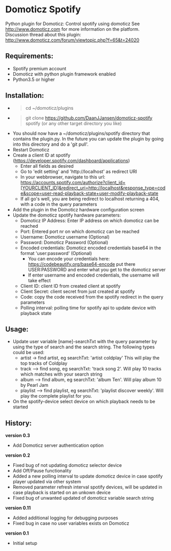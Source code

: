 # Domoticz Spotify
Python plugin for Domoticz: Control spotify using domoticz 
See http://www.domoticz.com for more information on the platform.  
Discussion thread about this plugin: http://www.domoticz.com/forum/viewtopic.php?f=65&t=24020

## Requirements:
* Spotify premium account
* Domoticz with python plugin framework enabled
* Python3.5 or higher

## Installation:
* > cd ~/domoticz/plugins
* > git clone https://github.com/DaanJJansen/domoticz-spotify spotify (or any other target directory you like)
* You should now have a ~/domoticz/plugins/spotify directory that contains the plugin.py. In the future you can update the plugin by going into this directory and do a 'git pull'.
* Restart Domoticz
* Create a client ID at spotify (https://developer.spotify.com/dashboard/applications)
	* Enter all fields as desired
	* Go to 'edit setting' and 'http://localhost' as redirect URI
	* In your webbrowser, navigate to this url: https://accounts.spotify.com/authorize?client_id=[YOURCLIENT_ID]&redirect_uri=http://localhost&response_type=code&scope=user-read-playback-state+user-modify-playback-state
	* If all go's well, you are being redirect to localhost returning a 404, with a code in the query parameters
* Add the plugin in the Domoticz hardware configuration screen
* Update the domoticz spotify hardware parameters:
	* Domoticz IP Address: Enter IP address on which domoticz can be reached
	* Port: Entered port nr on which domoticz can be reached
	* Username: Domoticz username (Optional)
	* Password: Domoticz Password (Optional)
	* Encoded credentials: Domoticz encoded credentials base64 in the format 'user:password' (Optional)
	    * You can encode your credentials here: https://codebeautify.org/base64-encode put there USER:PASSWORD and enter what you get to the domoticz server
	    * If enter username and encoded credentials, the username will take effect
	* Client ID: client ID from created client at spotify
	* Client Secret: client secret from just created at spotify
	* Code: copy the code received from the spotify redirect in the query parameters 
	* Polling interval: polling time for spotify api to update device with playback state



## Usage:
* Update user variable [name]-searchTxt with the query parameter by using the type of search and the search string. The following types could be used:
	* artist -> find artist, eg searchTxt: 'artist coldplay' This will play the top tracks of Coldplay
	* track --> find song, eg searchTxt: 'track song 2'. Will play 10 tracks which matches with your search string
	* album --> find album, eg searchTxt: 'album Ten'. Will play album 10 by Pearl Jam
	* playlist --> find playlist, eg searchTxt: 'playlist discover weekly'. Will play the complete playlist for you.
* On the spotify-device select device on which playback needs to be started

## History:
**version 0.3**
- Add Domoticz server authentication option

**version 0.2**
- Fixed bug of not updating domoticz selector device
- Add Off/Pause functionality
- Added a new polling interval to update domoticz device in case spotify player updated via other system
- Removed parameter refresh interval spotify devices, will be updated in case playback is started on an unkown device
- Fixed bug of unwanted updated of domoticz variable search string

**version 0.11**
- Added additional logging for debugging purposes
- Fixed bug in case no user variables exists on Domoticz

**version 0.1**
- Initial setup